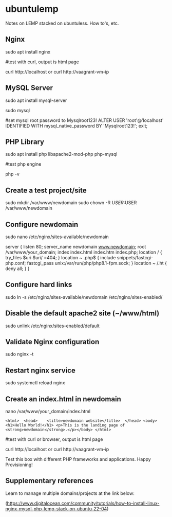 # ubuntulemp
Notes on LEMP stacked on ubuntuless. How to's, etc.

## Nginx
sudo apt install nginx

#test with curl, output is html page

curl http://localhost or curl http://vaagrant-vm-ip

## MySQL Server
  
sudo apt install mysql-server

sudo mysql 

#set mysql root password to Mysqlroot123!
ALTER USER 'root'@'localhost' IDENTIFIED WITH mysql_native_password BY 'Mysqlroot123!';
exit;

## PHP Library

sudo apt install php libapache2-mod-php php-mysql

#test php engine
  
php -v

## Create a test project/site
sudo mkdir /var/www/newdomain
sudo chown -R $USER:$USER /var/www/newdomain

## Configure newdomain
sudo nano /etc/nginx/sites-available/newdomain

server { listen 80; server_name newdomain www.newdomain; root /var/www/your_domain; index index.html index.htm index.php;
    location / { try_files $uri $uri/ =404; }
    location ~ \.php$ { include snippets/fastcgi-php.conf; fastcgi_pass unix:/var/run/php/php8.1-fpm.sock; }
    location ~ /\.ht { deny all; } }
    
## Configure hard links
sudo ln -s /etc/nginx/sites-available/newdomain /etc/nginx/sites-enabled/

## Disable the default apache2 site (~/www/html)
sudo unlink /etc/nginx/sites-enabled/default

## Validate Nginx configuration
sudo nginx -t

## Restart nginx service
sudo systemctl reload nginx

## Create an index.html in newdomain
nano /var/www/your_domain/index.html

```<html>  <head>    <title>newdomain website</title>  </head> <body> <h1>Hello World!</h1> <p>This is the landing page of <strong>newdomain</strong>.</p></body> </html>```
  
#test with curl or browser, output is html page

curl http://localhost or curl http://vaagrant-vm-ip

Test this box with different PHP frameworks and applications. Happy Provisioning!


## Supplementary references

Learn to manage multiple domains/projects at the link below:

(https://www.digitalocean.com/community/tutorials/how-to-install-linux-nginx-mysql-php-lemp-stack-on-ubuntu-22-04)
